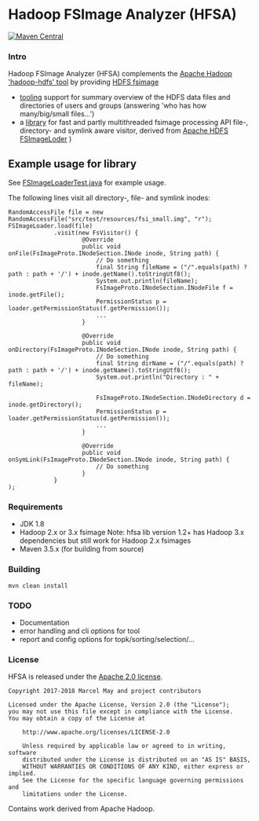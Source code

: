 # Hadoop FSImage Analyzer (HFSA)

[![Maven Central](https://img.shields.io/maven-central/v/de.m3y.hadoop.hdfs.hfsa/hfsa-parent.svg)](http://search.maven.org/#search%7Cga%7C1%7Cg%3A%22de.m3y.hadoop.hdfs.hfsa%22%20AND%20a%3A%22hfsa-parent%22)

### Intro

Hadoop FSImage Analyzer (HFSA) complements the [Apache Hadoop 'hadoop-hdfs' tool](https://hadoop.apache.org/docs/current/hadoop-project-dist/hadoop-hdfs/HDFSCommands.html)
by providing [HDFS fsimage](https://hadoop.apache.org/docs/stable/hadoop-project-dist/hadoop-hdfs/HdfsDesign.html#The_Persistence_of_File_System_Metadata)
* [tooling](tool) support for summary overview of the HDFS data files and directories of users and groups
  (answering 'who has how many/big/small files...')
* a [library](lib) for fast and partly multithreaded fsimage processing API file-, directory- and symlink aware visitor,
  derived from [Apache HDFS FSImageLoder](https://github.com/apache/hadoop/blob/master/hadoop-hdfs-project/hadoop-hdfs/src/main/java/org/apache/hadoop/hdfs/tools/offlineImageViewer/FSImageLoader.java) )

## Example usage for library

See [FSImageLoaderTest.java](lib/src/test/java/de/m3y/hadoop/hdfs/hfsa/core/FSImageLoaderTest.java) for example usage.  

The following lines visit all directory-, file- and symlink inodes:
```
RandomAccessFile file = new RandomAccessFile("src/test/resources/fsi_small.img", "r");
FSImageLoader.load(file)
             .visit(new FsVisitor() {
                     @Override
                     public void onFile(FsImageProto.INodeSection.INode inode, String path) {
                         // Do something
                         final String fileName = ("/".equals(path) ? path : path + '/') + inode.getName().toStringUtf8();
                         System.out.println(fileName);
                         FsImageProto.INodeSection.INodeFile f = inode.getFile();
                         PermissionStatus p = loader.getPermissionStatus(f.getPermission());
                         ...
                     }
             
                     @Override
                     public void onDirectory(FsImageProto.INodeSection.INode inode, String path) {
                         // Do something
                         final String dirName = ("/".equals(path) ? path : path + '/') + inode.getName().toStringUtf8();
                         System.out.println("Directory : " + fileName);
                         
                         FsImageProto.INodeSection.INodeDirectory d = inode.getDirectory();
                         PermissionStatus p = loader.getPermissionStatus(d.getPermission());
                         ...
                     }
             
                     @Override
                     public void onSymLink(FsImageProto.INodeSection.INode inode, String path) {
                         // Do something
                     }
             }
);
```
        
### Requirements

- JDK 1.8
- Hadoop 2.x or 3.x fsimage 
  Note: hfsa lib version 1.2+ has Hadoop 3.x dependencies but still work for Hadoop 2.x fsimages
- Maven 3.5.x (for building from source)

### Building

```
mvn clean install
```

### TODO

- Documentation
- error handling and cli options for tool
- report and config options for topk/sorting/selection/...

### License

HFSA is released under the [Apache 2.0 license](LICENSE.txt).

```
Copyright 2017-2018 Marcel May and project contributors

Licensed under the Apache License, Version 2.0 (the "License");
you may not use this file except in compliance with the License.
You may obtain a copy of the License at

    http://www.apache.org/licenses/LICENSE-2.0

    Unless required by applicable law or agreed to in writing, software
    distributed under the License is distributed on an "AS IS" BASIS,
    WITHOUT WARRANTIES OR CONDITIONS OF ANY KIND, either express or implied.
    See the License for the specific language governing permissions and
    limitations under the License.
```

Contains work derived from Apache Hadoop.
